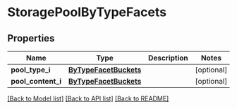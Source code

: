 # StoragePoolByTypeFacets

## Properties
Name | Type | Description | Notes
------------ | ------------- | ------------- | -------------
**pool_type_i** | [**ByTypeFacetBuckets**](ByTypeFacetBuckets.md) |  | [optional] 
**pool_content_i** | [**ByTypeFacetBuckets**](ByTypeFacetBuckets.md) |  | [optional] 

[[Back to Model list]](../README.md#documentation-for-models) [[Back to API list]](../README.md#documentation-for-api-endpoints) [[Back to README]](../README.md)


